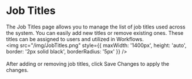 # Job Titles

The Job Titles page allows you to manage the list of job titles used across the system. You can easily add new titles or remove existing ones. These titles can be assigned to users and utilized in Workflows.
<br/>
<img src="/img/JobTitles.png" style={{ maxWidth: '1400px', height: 'auto', border: '2px solid black', borderRadius: '5px' }} />
<br/><br/>
After adding or removing job titles, click Save Changes to apply the changes.